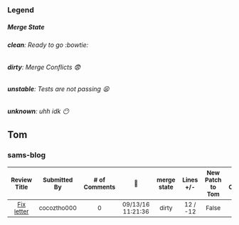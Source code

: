 ### Legend
##### Merge State
###### **clean**: Ready to go :bowtie:
###### **dirty**: Merge Conflicts :fearful:
###### **unstable**: Tests are not passing :tired_face:
###### **unknown**: uhh idk :no_mouth:
## Tom
### sams-blog
| <sub>Review Title</sub> | <sub>Submitted By</sub> | <sub># of Comments</sub> | <sub>:date:</sub> | <sub>merge state</sub> | <sub>Lines +/-</sub> | <sub>New Patch to Tom</sub> | <sub>New Comments</sub> | <sub>Needs Review</sub> | 
| :---: | :---: | :---: | :---: | :---: | :---: | :---: | :---: | :---: |
| <sub>[Fix letter](https://github.com/cocoztho000/Sams-Blog/pull/1)</sub> | <sub>cocoztho000</sub> | <sub>0</sub> | <sub>09/13/16 11:21:36</sub> | <sub>dirty</sub> | <sub>12 / -12</sub> | <sub>False</sub> | <sub>False</sub> | <sub>False</sub> | 
